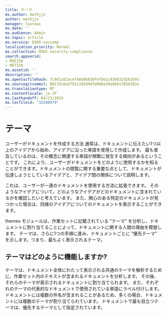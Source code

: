 ```yaml
---
title: テーマ
ms.author: markjjo
author: markjjo
manager: laurawi
ms.date: ''
ms.audience: Admin
ms.topic: article
ms.service: O365-seccomp
localization_priority: Normal
ms.collection: M365-security-compliance
search.appverid:
- MOE150
- MET150
ms.assetid: ''
description: ''
ms.openlocfilehash: 7c9d1a52acef48d96816fefbb1c836032d262b93
ms.sourcegitcommit: 0017dc6a5f81c165d9dfd88be39a6bb17856582e
ms.translationtype: MT
ms.contentlocale: ja-JP
ms.lasthandoff: 04/23/2019
ms.locfileid: "32240979"
---
```

# <a name="themes"></a>テーマ
ユーザーがドキュメントを作成する方法 通常は、ドキュメントに伝えたい1つ以上のアイデアから始め、アイデアに沿った単語を使用して作成します。 最も普及しているのは、その概念に関連する単語が頻繁に発生する傾向があるということです。 これにより、ユーザーがドキュメントをどのように使用するかを知ることができます。ドキュメントの閲覧に関する重要な点として、ドキュメントが伝達しようとしているアイデアと、アイデア間の関係について説明します。

これは、ユーザーが一連のドキュメントを使用する方法に拡張できます。 そのようなアイデアについて、どのようなアイデアがどのドキュメントに含まれているかを確認したいと考えています。 また、関心のある特定のドキュメントが見つかった場合は、同様のアイデアについてのドキュメントを表示することができます。

themes モジュールは、作業セットに記載されている "テーマ" を分析し、ドキュメントに割り当てることによって、ドキュメントに関する人間の理由を模倣します。 テーマは、さらに1つの手順に進み、ドキュメントごとに "優先テーマ" を示します。つまり、最もよく表示されるテーマ。

## <a name="how-does-themes-work"></a>テーマはどのように機能しますか?
テーマは、ドキュメント全体にわたって表示される共通のテーマを解析するために、作業セット内のテキストが含まれるドキュメントを分析します。 その後、それらのテーマが表示されるドキュメントに割り当てられます。 また、それぞれのテーマの代表的なドキュメントで使用されている単語にラベル付けします。 ドキュメントには複数の件名が含まれることがあるため、多くの場合、ドキュメントには複数のテーマが割り当てられています。 ドキュメントで最も目立つテーマは、優先するテーマとして指定されています。
